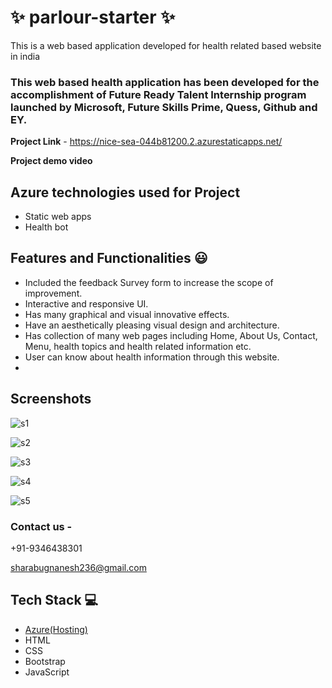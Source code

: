 # ✨ parlour-starter ✨

This is a web based application developed for health related based website in india

### This web based health application has been developed for the accomplishment of Future Ready Talent Internship program launched by Microsoft, Future Skills Prime, Quess, Github and EY.


**Project Link** - https://nice-sea-044b81200.2.azurestaticapps.net/

**Project demo video**

## Azure technologies used for Project

- Static web apps
- Health bot

## Features and Functionalities 😃

- Included the feedback Survey form to increase the scope of improvement.
- Interactive and responsive UI.
- Has many graphical and visual innovative effects.
- Have an aesthetically pleasing visual design and architecture.
- Has collection of many web pages including Home, About Us, Contact, Menu, health topics and health related information etc.
- User can know about health information through this website.
- 
## Screenshots

   ![s1](https://user-images.githubusercontent.com/104452299/201402790-d4419159-5cca-470e-aee9-eb6b49c2e30e.png)
  
  
   ![s2](https://user-images.githubusercontent.com/104452299/201404022-825cabf2-7869-4ef5-ad1b-a5e2da0b0928.png)
   
   
   ![s3](https://user-images.githubusercontent.com/104452299/201404342-787d00fa-7c58-4700-aff1-4628d4a91f81.png)
   
   
   ![s4](https://user-images.githubusercontent.com/104452299/201404354-27340ccd-40ef-4f71-94b8-8d6c395ab38d.png)

   
   ![s5](https://user-images.githubusercontent.com/104452299/201404494-3e56fdd0-dfe2-4643-809e-923637a8d564.png)


### Contact us -
+91-9346438301

sharabugnanesh236@gmail.com



## Tech Stack 💻

- [Azure(Hosting)](https://azure.microsoft.com/en-in/features/azure-portal/)
- HTML
- CSS
- Bootstrap
- JavaScript

